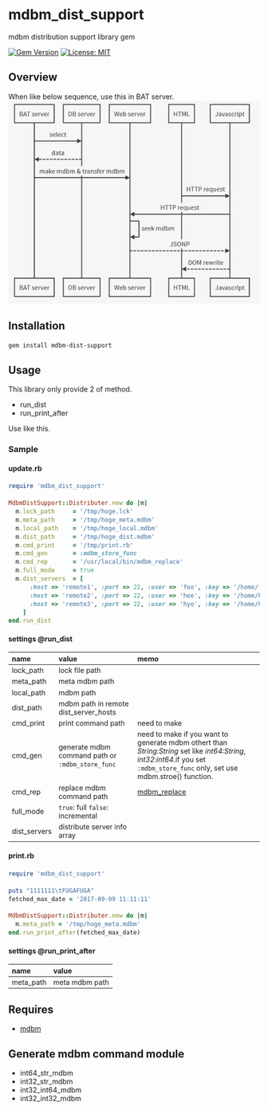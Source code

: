 # mdbm_dist_support
mdbm distribution support library gem

[![Gem Version](https://badge.fury.io/rb/mdbm_dist_support.svg)](https://badge.fury.io/rb/mdbm_dist_support)
[![License: MIT](https://img.shields.io/badge/License-MIT-yellow.svg)](https://opensource.org/licenses/MIT)

## Overview
When like below sequence, use this in BAT server.
![overview image](https://github.com/MichinaoShimizu/mdbm_dist_support/blob/master/mdbm_dist.jpg?raw=true)

## Installation
`gem install mdbm-dist-support`

## Usage
This library only provide 2 of method.
* run_dist
* run_print_after  

Use like this.

### Sample
#### update.rb
```ruby
require 'mdbm_dist_support'

MdbmDistSupport::Distributer.new do |m|
  m.lock_path     = '/tmp/hoge.lck'
  m.meta_path     = '/tmp/hoge_meta.mdbm'
  m.local_path    = '/tmp/hoge_local.mdbm'
  m.dist_path     = '/tmp/hoge_dist.mdbm'
  m.cmd_print     = '/tmp/print.rb'
  m.cmd_gen       = :mdbm_store_func
  m.cmd_rep       = '/usr/local/bin/mdbm_replace'
  m.full_mode     = true
  m.dist_servers  = [
      :host => 'remote1', :port => 22, :user => 'foo', :key => '/home/foo/.ssh/id_rsa',
      :host => 'remote2', :port => 22, :user => 'hee', :key => '/home/hee/.ssh/id_rsa',
      :host => 'remote3', :port => 22, :user => 'hyo', :key => '/home/hyo/.ssh/id_rsa',
    ]
end.run_dist
```
#### settings @run_dist
|name|value|memo|
|:-----------|:------------|:------------|
|lock_path|lock file path||
|meta_path|meta mdbm path||
|local_path|mdbm path||
|dist_path|mdbm path in remote dist_server_hosts||
|cmd_print|print command path|need to make|
|cmd_gen|generate mdbm command path or `:mdbm_store_func`|need to make if you want to generate mdbm othert than _String:String_ set like _int64:String_, _int32:int64_.if you set `:mdbm_store_func` only, set use mdbm.stroe() function.|
|cmd_rep|replace mdbm command path|[mdbm_replace](https://github.com/yahoo/mdbm/blob/master/gendoc/mdbm_replace.rst)|
|full_mode|`true`: full `false`: incremental||
|dist_servers|distribute server info array||

#### print.rb
```ruby
require 'mdbm_dist_support'

puts "1111111\tFUGAFUGA"
fetched_max_date = '2017-09-09 11:11:11'

MdbmDistSupport::Distributer.new do |m|
  m.meta_path = '/tmp/hoge_meta.mdbm'
end.run_print_after(fetched_max_date)
```
#### settings @run_print_after
|name|value|
|:-----------|:------------|
|meta_path|meta mdbm path|

## Requires
* [mdbm](https://github.com/yahoo/mdbm)

## Generate mdbm command module
* int64_str_mdbm
* int32_str_mdbm
* int32_int64_mdbm
* int32_int32_mdbm
